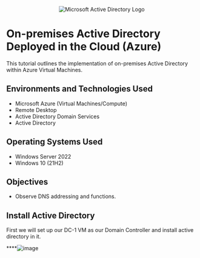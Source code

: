 <p align="center">
<img src="https://i.imgur.com/pU5A58S.png" alt="Microsoft Active Directory Logo"/>
</p>

<h1>On-premises Active Directory Deployed in the Cloud (Azure)</h1>
This tutorial outlines the implementation of on-premises Active Directory within Azure Virtual Machines.<br />


<h2>Environments and Technologies Used</h2>

- Microsoft Azure (Virtual Machines/Compute)
- Remote Desktop
- Active Directory Domain Services
- Active Directory

<h2>Operating Systems Used </h2>

- Windows Server 2022
- Windows 10 (21H2)
<h2>Objectives </h2>

- Observe DNS addressing and functions.

<h2>Install Active Directory</h2>

<p>
First we will set up our DC-1 VM as our Domain Controller and install active directory in it.
</p>

<p>
  
  ****![image](https://github.com/user-attachments/assets/e4fb3d13-bfdd-4d46-bc8e-0c773341c25d)

</p>
